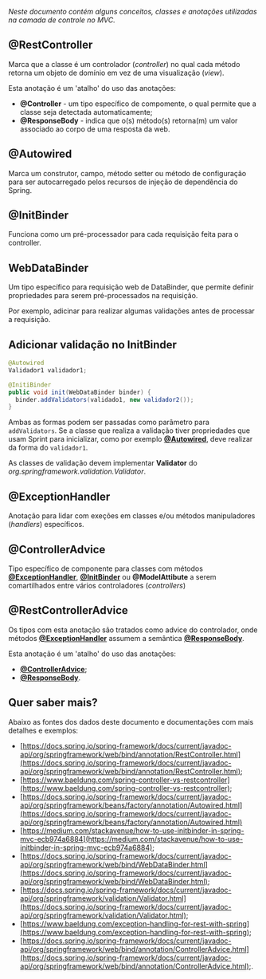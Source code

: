 *Neste documento contém alguns conceitos, classes e anotações utilizadas na camada de controle no MVC.*

## @RestController

Marca que a classe é um controlador (*controller*) no qual cada método retorna um objeto de domínio em vez de uma visualização (*view*).

Esta anotação é um 'atalho' do uso das anotações:

- **@Controller** - um tipo específico de compomente, o qual permite que a classe seja detectada automaticamente;
<a name="responsebody"><a/>
- **@ResponseBody** - indica que o(s) método(s) retorna(m) um valor associado ao corpo de uma resposta da web.


## @Autowired

Marca um construtor, campo, método setter ou método de configuração para ser autocarregado pelos recursos de injeção de dependência do Spring.


## @InitBinder

Funciona como um pré-processador para cada requisição feita para o controller.


## WebDataBinder

Um tipo específico para requisição web de DataBinder, que permite definir propriedades para serem pré-processados na requisição.

Por exemplo, adicinar para realizar algumas validações antes de processar a requisição.


## Adicionar validação no InitBinder

```java
@Autowired
Validador1 validador1;

@InitiBinder
public void init(WebDataBinder binder) {
  binder.addValidators(validado1, new validador2());
}
```

Ambas as formas podem ser passadas como parâmetro para `addValidators`. Se a classe que realiza a validação tiver propriedades que usam Sprint para inicializar, como por exemplo **[@Autowired](#autowired)**, deve realizar da forma do `validador1`.

As classes de validação devem implementar **Validator** do *org.springframework.validation.Validator*.


## @ExceptionHandler

Anotação para lidar com exeções em classes e/ou métodos manipuladores (*handlers*) específicos.


## @ControllerAdvice

Tipo específico de componente para classes com métodos **[@ExceptionHandler](#exceptionhandler)**, **[@InitBinder](#initbinder)** ou **@ModelAttibute** a serem comartilhados entre vários controladores (*controllers*)


## @RestControllerAdvice

Os tipos com esta anotação são tratados como advice do controlador, onde métodos **[@ExceptionHandler](#exceptionhandler)** assumem a semântica **[@ResponseBody](#responsebody)**.

Esta anotação é um 'atalho' do uso das anotações:

- **[@ControllerAdvice](#controlleradvice)**;
- **[@ResponseBody](#responsebody)**.


## Quer saber mais?

Abaixo as fontes dos dados deste documento e documentações com mais detalhes e exemplos:

- [https://docs.spring.io/spring-framework/docs/current/javadoc-api/org/springframework/web/bind/annotation/RestController.html](https://docs.spring.io/spring-framework/docs/current/javadoc-api/org/springframework/web/bind/annotation/RestController.html);
- [https://www.baeldung.com/spring-controller-vs-restcontroller](https://www.baeldung.com/spring-controller-vs-restcontroller);
- [https://docs.spring.io/spring-framework/docs/current/javadoc-api/org/springframework/beans/factory/annotation/Autowired.html](https://docs.spring.io/spring-framework/docs/current/javadoc-api/org/springframework/beans/factory/annotation/Autowired.html)
- [https://medium.com/stackavenue/how-to-use-initbinder-in-spring-mvc-ecb974a6884](https://medium.com/stackavenue/how-to-use-initbinder-in-spring-mvc-ecb974a6884);
- [https://docs.spring.io/spring-framework/docs/current/javadoc-api/org/springframework/web/bind/WebDataBinder.html](https://docs.spring.io/spring-framework/docs/current/javadoc-api/org/springframework/web/bind/WebDataBinder.html);
- [https://docs.spring.io/spring-framework/docs/current/javadoc-api/org/springframework/validation/Validator.html](https://docs.spring.io/spring-framework/docs/current/javadoc-api/org/springframework/validation/Validator.html);
- [https://www.baeldung.com/exception-handling-for-rest-with-spring](https://www.baeldung.com/exception-handling-for-rest-with-spring);
- [https://docs.spring.io/spring-framework/docs/current/javadoc-api/org/springframework/web/bind/annotation/ControllerAdvice.html](https://docs.spring.io/spring-framework/docs/current/javadoc-api/org/springframework/web/bind/annotation/ControllerAdvice.html);.
